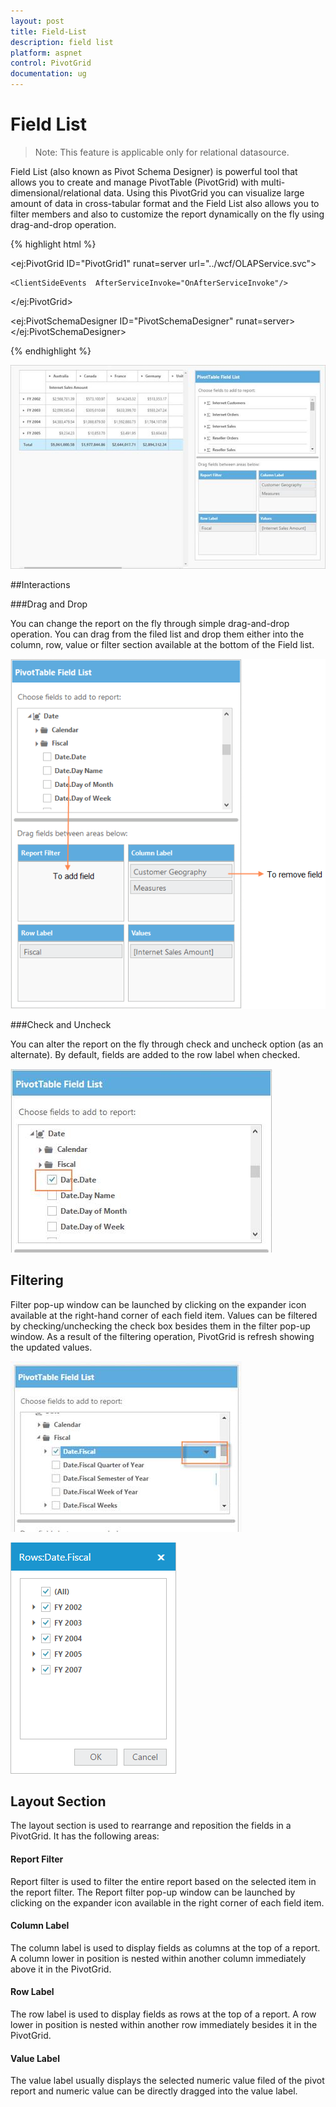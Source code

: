 ```yaml
---
layout: post
title: Field-List
description: field list
platform: aspnet
control: PivotGrid
documentation: ug
---
```


# Field List

> Note: This feature is applicable only for relational datasource.

Field List (also known as Pivot Schema Designer) is powerful tool that allows you to create and manage PivotTable (PivotGrid) with multi-dimensional/relational data. Using this PivotGrid you can visualize large amount of data in cross-tabular format and the Field List also allows you to filter members and also to customize the report dynamically on the fly using drag-and-drop operation.


{% highlight html %}


  <ej:PivotGrid ID="PivotGrid1" runat=server url="../wcf/OLAPService.svc">

    <ClientSideEvents  AfterServiceInvoke="OnAfterServiceInvoke"/>

</ej:PivotGrid>

<ej:PivotSchemaDesigner ID="PivotSchemaDesigner" runat=server></ej:PivotSchemaDesigner>

<script type="text/javascript">

        OnAfterServiceInvoke = function (evt) {

            if (evt.action == "initialize") {

                var PivotSchemaDesigner = $("#PivotSchemaDesigner").data('ejPivotSchemaDesigner');



                if (PivotSchemaDesigner.model.pivotControl == null) {

                    PivotSchemaDesigner.model.pivotControl = this;

                    PivotSchemaDesigner.model.layout = "excel";

                    PivotSchemaDesigner.model.enableWrapper = true;

                    PivotSchemaDesigner._load();

                }

            }

        }

     </script>

{% endhighlight %}

 ![](Field-List_images/Field-List_img1.png) 

##Interactions

###Drag and Drop

You can change the report on the fly through simple drag-and-drop operation. You can drag from the filed list and drop them either into the column, row, value or filter section available at the bottom of the Field list. 

 ![](Field-List_images/Field-List_img2.png) 

###Check and Uncheck

You can alter the report on the fly through check and uncheck option (as an alternate). By default, fields are added to the row label when checked.

![](Field-List_images/Field-List_img3.png) 

## Filtering 

Filter pop-up window can be launched by clicking on the expander icon available at the right-hand corner of each field item. Values can be filtered by checking/unchecking the check box besides them in the filter pop-up window. As a result of the filtering operation, PivotGrid is refresh showing the updated values. 

 ![](Field-List_images/Field-List_img4.png)

 ![](Field-List_images/Field-List_img5.png) 



## Layout Section

The layout section is used to rearrange and reposition the fields in a PivotGrid. It has the following areas:

#### Report Filter

Report filter is used to filter the entire report based on the selected item in the report filter. The Report filter pop-up window can be launched by clicking on the expander icon available in the right corner of each field item.

#### Column Label

The column label is used to display fields as columns at the top of a report. A column lower in position is nested within another column immediately above it in the PivotGrid.

#### Row Label

The row label is used to display fields as rows at the top of a report. A row lower in position is nested within another row immediately besides it in the PivotGrid.

#### Value Label

The value label usually displays the selected numeric value filed of the pivot report and numeric value can be directly dragged into the value label.

